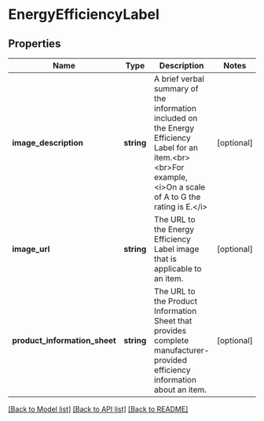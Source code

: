 # EnergyEfficiencyLabel

## Properties
Name | Type | Description | Notes
------------ | ------------- | ------------- | -------------
**image_description** | **string** | A brief verbal summary of the information included on the Energy Efficiency Label for an item.&lt;br&gt;&lt;br&gt;For example, &lt;i&gt;On a scale of A to G the rating is E.&lt;/i&gt; | [optional] 
**image_url** | **string** | The URL to the Energy Efficiency Label image that is applicable to an item. | [optional] 
**product_information_sheet** | **string** | The URL to the Product Information Sheet that provides complete manufacturer-provided efficiency information about an item. | [optional] 

[[Back to Model list]](../../README.md#documentation-for-models) [[Back to API list]](../../README.md#documentation-for-api-endpoints) [[Back to README]](../../README.md)

